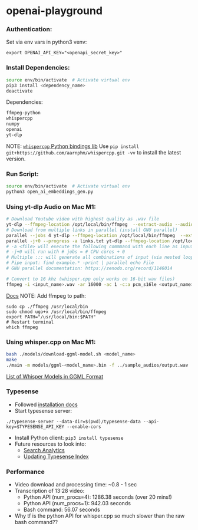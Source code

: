 # openai-playground

### Authentication:
Set via env vars in python3 venv:
```
export OPENAI_API_KEY="<openapi_secret_key>"
```

### Install Dependencies:
```bash
source env/bin/activate  # Activate virtual env
pip3 install <dependency_name>
deactivate
```

Dependencies:
```bash
ffmpeg-python
whispercpp
numpy
openai
yt-dlp
```
NOTE: [`whispercpp` Python bindings lib](https://github.com/aarnphm/whispercpp)
Use `pip install git+https://github.com/aarnphm/whispercpp.git -vv` to install the latest version.

### Run Script:
```bash
source env/bin/activate  # Activate virtual env
python3 open_ai_embeddings_gen.py
```

### Using yt-dlp Audio on Mac M1:
```bash
# Download Youtube video with highest quality as .wav file
yt-dlp --ffmpeg-location /opt/local/bin/ffmpeg  --extract-audio --audio-format wav --audio-quality 0 "<youtube_url>"
# Download from multiple links in parallel (install GNU parallel)
parallel --jobs 4 yt-dlp --ffmpeg-location /opt/local/bin/ffmpeg  --extract-audio --audio-format wav --audio-quality 0 ::: "<youtube_url_1>" "<youtube_url_2>" ... "<youtube_url_n>"
parallel -j+0 --progress -a links.txt yt-dlp --ffmpeg-location /opt/local/bin/ffmpeg --extract-audio --audio-format wav --audio-quality 0
# -a <file> will execute the following commmand with each line as input in parallel
# -j+0 will run with # jobs = # CPU cores + 0
# Multiple ::: will generate all combinations of input (via nested loop)
# Pipe input: find example.* -print | parallel echo File
# GNU parallel documentation: https://zenodo.org/record/1146014

# Convert to 16 khz (whisper.cpp only works on 16-bit wav files)
ffmpeg -i <input_name>.wav -ar 16000 -ac 1 -c:a pcm_s16le <output_name>.wav
```
[Docs](https://github.com/yt-dlp/yt-dlp#usage-and-options)
NOTE: Add ffmpeg to path:
```
sudo cp ./ffmpeg /usr/local/bin
sudo chmod ugo+x /usr/local/bin/ffmpeg
export PATH="/usr/local/bin:$PATH"
# Restart terminal
which ffmpeg
```

### Using whisper.cpp on Mac M1:
```bash
bash ./models/download-ggml-model.sh <model_name>
make
./main -m models/ggml-<model_name>.bin -f ../sample_audios/output.wav
```

[List of Whisper Models in GGML Format](https://huggingface.co/ggerganov/whisper.cpp)

### Typesense
* Followed [installation docs](https://typesense.org/docs/guide/install-typesense.html#mac-via-homebrew)
* Start typesense server:
```
./typesense-server --data-dir=$(pwd)/typesense-data --api-key=$TYPESENSE_API_KEY --enable-cors
```
* Install Python client: `pip3 install typesense`
* Future resources to look into:
  * [Search Analytics](https://typesense.org/docs/guide/search-analytics.html#search-analytics)
  * [Updating Typesense Index](https://typesense.org/docs/guide/syncing-data-into-typesense.html#sync-changes-in-bulk-periodically)

### Performance
* Video download and processing time: ~0.8 - 1 sec
* Transcription of 13:28 video:
    * Python API (num_procs=4): 1286.38 seconds (over 20 mins!)
    * Python API (num_procs=1): 942.03 seconds
    * Bash command: 56.07 seconds
* Why tf is the python API for whisper.cpp so much slower than the raw bash command??
